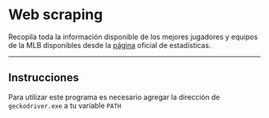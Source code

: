 # Web scraping

Recopila toda la información disponible de los mejores jugadores y equipos de la MLB disponibles desde la [página](http://mlb.mlb.com/stats/sortable.jsp) oficial de estadísticas.

---

## Instrucciones

Para utilizar este programa es necesario agregar la dirección de ```geckodriver.exe``` a tu variable ```PATH```